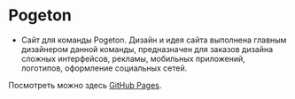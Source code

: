 # Pogeton
 
* Сайт для команды Pogeton. Дизайн и идея сайта выполнена главным дизайнером данной команды, предназначен для заказов дизайна сложных интерфейсов, рекламы, мобильных приложений, логотипов, оформление социальных сетей.

Посмотреть можно здесь [GitHub Pages](https://katysya.github.io/Pogeton/).
